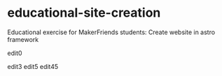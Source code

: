 # educational-site-creation
Educational exercise for MakerFriends students: Create website in astro framework

edit0


edit3
edit5
edit45
